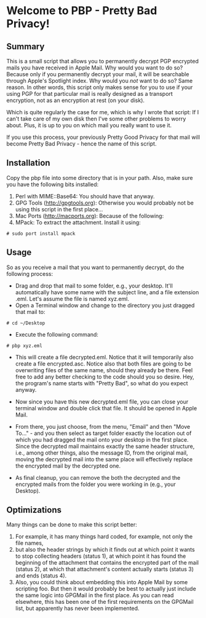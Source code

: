 Welcome to PBP - Pretty Bad Privacy!
=====================


Summary
---------

This is a small script that allows you to permanently decrypt PGP encrypted mails you have received in Apple Mail. Why would you want to do so? Because only if you permanently decrypt your mail, it will be searchable through Apple's Spotlight index. Why would you <i>not</i> want to do so? Same reason. In other words, this script only makes sense for you to use if your using PGP for that particular mail is really designed as a transport encryption, not as an encryption at rest (on your disk).

Which is quite regularly the case for me, which is why I wrote that script: If I can't take care of my own disk then I've some other problems to worry about. Plus, it is up to you on which mail you really want to use it. 

If you use this process, your previously Pretty Good Privacy for that mail will become Pretty Bad Privacy - hence the name of this script.

Installation
---------

Copy the pbp file into some directory that is in your path. Also, make sure you have the following bits installed: 

1. Perl with MIME::Base64: You should have that anyway.
2. GPG Tools (<http://gpgtools.org>): Otherwise you would probably not be using this script in the first place...
3. Mac Ports (<http://macports.org>): Because of the following:
4. MPack: To extract the attachment. Install it using:

```
# sudo port install mpack
```

Usage
---------

So as you receive a mail that you want to permanently decrypt, do the following process:

* Drag and drop that mail to some folder, e.g., your desktop. It'll automatically have some name with the subject line, and a file extension .eml. Let's assume the file is named xyz.eml.
* Open a Terminal window and change to the directory you just dragged that mail to:

```
# cd ~/Desktop
```

* Execute the following command:


```
# pbp xyz.eml
```

* This will create a file decrypted.eml. Notice that it will temporarily also create a file encrypted.asc. Notice also that both files are going to be overwriting files of the same name, should they already be there. Feel free to add any better checking to the code should you so desire. Hey, the program's name starts with 
"Pretty Bad", so what do you expect anyway.

* Now since you have this new decrypted.eml file, you can close your terminal window and double click that file. It should be opened in Apple Mail.

* From there, you  just choose, from the menu, "Email" and then  "Move To..." - and you then select as target folder exactly the location out of which you had dragged the mail onto your desktop in the first place. Since the decrypted mail maintains exactly the same header structure, i.e., among other things, also the message ID, from the original mail, moving the decrypted mail into the same place will effectively replace the encrypted mail by the decrypted one.

* As final cleanup, you can remove the both the decrypted and the encrypted mails from the folder you were working in (e.g., your Desktop).


Optimizations
---------

Many things can be done to make this script better:

1. For example, it has many things hard coded, for example, not only the file names,
2. but also the header strings by which it finds out at which point it wants to stop collecting headers (status 1), at which point it has found the beginning of the attachment that contains the encrypted part of the mail (status 2), at which that attachment's content actually starts (status 3) and ends (status 4).
3. Also, you could think about embedding this into Apple Mail by some scripting foo. But then it would probably be best to actually just include the same logic into GPGMail in the first place. As you can read elsewhere, this has been one of the first requirements on the GPGMail list, but apparently has never been implemented.

